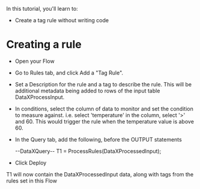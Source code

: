 In this tutorial, you'll learn to:
 - Create a tag rule without writing code

# Creating a rule 
 - Open your Flow
 - Go to Rules tab, and click Add a "Tag Rule".  
 - Set a Description for the rule and a tag to describe the rule.  This will be additional metadata being added to rows of the input table DataXProcessInput.
 - In conditions, select the column of data to monitor and set the condition to measure against.  i.e. select 'temperature' in the column, select '>' and 60.  This would trigger the rule when the temperature value is above 60.
 - In the Query tab, add the following, before the OUTPUT statements

	--DataXQuery--
	T1 = ProcessRules(DataXProcessedInput);
	
 - Click Deploy

T1 will now contain the DataXProcessedInput data, along with tags from the rules set in this Flow
